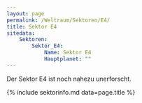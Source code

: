 ```yaml
---
layout: page
permalink: /Weltraum/Sektoren/E4/
title: Sektor E4
sitedata:
    Sektoren:
        Sektor_E4:
            Name: Sektor E4
            Hauptplanet: ""
---
```




Der Sektor E4 ist noch nahezu unerforscht.

{% include sektorinfo.md data=page.title %}
